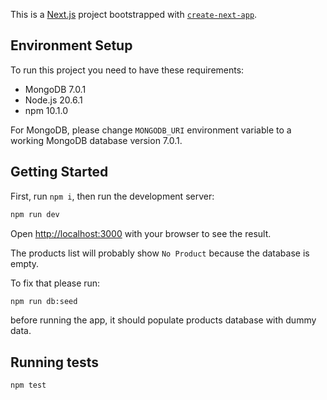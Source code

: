 This is a [Next.js](https://nextjs.org/) project bootstrapped with [`create-next-app`](https://github.com/vercel/next.js/tree/canary/packages/create-next-app).

## Environment Setup

To run this project you need to have these requirements:

- MongoDB 7.0.1
- Node.js 20.6.1
- npm 10.1.0

For MongoDB, please change `MONGODB_URI` environment variable to a working
MongoDB database version 7.0.1.

## Getting Started

First, run `npm i`, then run the development server:

```bash
npm run dev
```

Open [http://localhost:3000](http://localhost:3000) with your browser to see the result.

The products list will probably show `No Product` because the database is empty.

To fix that please run:

```bash
npm run db:seed
```

before running the app, it should populate products database with dummy data.

## Running tests

```bash
npm test
```
